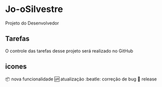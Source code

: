 # Jo-oSilvestre
Projeto do Desenvolvedor

## Tarefas

O controle das tarefas desse projeto será realizado no GitHub

## icones

:package: nova funcionalidade
:up: atualização
:beatle: correção de bug
:checkered_flag: release